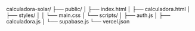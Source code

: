 calculadora-solar/
├── public/
│   ├── index.html
│   ├── calculadora.html
│   ├── styles/
│   │   └── main.css
│   └── scripts/
│       ├── auth.js
│       ├── calculadora.js
│       └── supabase.js
└── vercel.json
